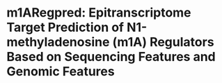 # m1ARegpred:  Epitranscriptome Target Prediction of N1-methyladenosine (m1A) Regulators Based on Sequencing Features and Genomic Features
